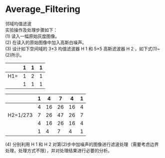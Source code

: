 # Average_Filtering
邻域均值滤波<br/>
实验操作及处理步骤如下：<br/>
(1) 读入一幅原始灰度图像。<br/>
(2) 在读入的原始图像中加入高斯白噪声。<br/>
(3) 设计如下空间域的 3×3 均值滤波器 H 1 和 5×5 高斯滤波器 H 2 ，如下式(1)~(2)所示。<br/>

| |1|1|1|
|-|-|-|-|
|H1=|1|2|1|
| |1|1|1|

| |1|4|7|4|1|
|-|-|-|-|-|-|
||4|16|26|16|4|
|H2=1/273|7|26|47|26|7|
||4|16|26|16|4|
||1|4|7|4|1|

(4) 分别利用 H 1 和 H 2 对第(2)步中加噪声的图像进行滤波处理（需要考虑边界处理，处理方式不限），并对处理结果进行必要的分析。<br/>